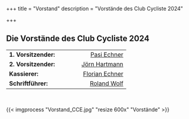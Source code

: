 +++
title = "Vorstand"
description = "Vorstände des Club Cycliste 2024"

+++

## Die Vorstände des Club Cycliste 2024

|                         |                                                       |
| :---------------------- | ----------------:                                     |
| **1. Vorsitzender:**    | [Pasi Echner](../../../de/authors/pasi-echner/)       |
| **2. Vorsitzender:**  &nbsp;&nbsp;&nbsp;&nbsp;&nbsp;&nbsp;&nbsp;&nbsp;&nbsp;&nbsp;&nbsp;&nbsp;  | [Jörn Hartmann](../../../de/authors/joern-hartmann/)     |
| **Kassierer:**          | [Florian Echner](../../../de/authors/flo-echner/)     |
| **Schriftführer:**      | [Roland Wolf](../../../de/authors/roland-wolf/)       |

&nbsp;

{{< imgprocess "Vorstand_CCE.jpg" "resize 600x" "Vorstände" >}}

&nbsp;
